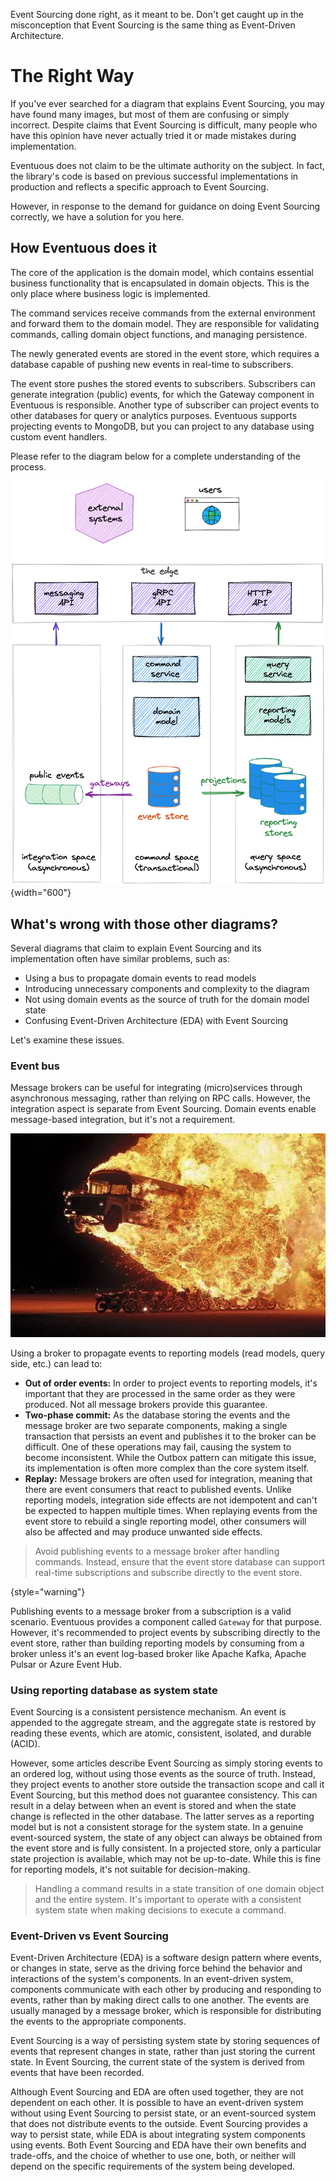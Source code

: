<card-summary>Event Sourcing done right, as it meant to be. Don't get caught up in the misconception that Event Sourcing is the same thing
as Event-Driven Architecture.</card-summary>

# The Right Way

If you've ever searched for a diagram that explains Event Sourcing, you may have found many images, but most of them are confusing or simply incorrect. Despite claims that Event Sourcing is difficult, many people who have this opinion have never actually tried it or made mistakes during implementation.

Eventuous does not claim to be the ultimate authority on the subject. In fact, the library's code is based on previous successful implementations in production and reflects a specific approach to Event Sourcing.

However, in response to the demand for guidance on doing Event Sourcing correctly, we have a solution for you here.

## How Eventuous does it

The core of the application is the domain model, which contains essential business functionality that is encapsulated in domain objects. This is the only place where business logic is implemented.

The command services receive commands from the external environment and forward them to the domain model. They are responsible for validating commands, calling domain object functions, and managing persistence.

The newly generated events are stored in the event store, which requires a database capable of pushing new events in real-time to subscribers.

The event store pushes the stored events to subscribers. Subscribers can generate integration (public) events, for which the Gateway component in Eventuous is responsible. Another type of subscriber can project events to other databases for query or analytics purposes. Eventuous supports projecting events to MongoDB, but you can project to any database using custom event handlers.

Please refer to the diagram below for a complete understanding of the process.

![A diagram showing how applications are build with Eventuous.](images/the-right-way.png "Eventuous way"){width="600"}

## What's wrong with those other diagrams?

Several diagrams that claim to explain Event Sourcing and its implementation often have similar problems, such as:

- Using a bus to propagate domain events to read models
- Introducing unnecessary components and complexity to the diagram
- Not using domain events as the source of truth for the domain model state
- Confusing Event-Driven Architecture (EDA) with Event Sourcing

Let's examine these issues.

### Event bus

Message brokers can be useful for integrating (micro)services through asynchronous messaging, rather than relying on RPC calls. However, the integration aspect is separate from Event Sourcing. Domain events enable message-based integration, but it's not a requirement.

![Bad Bus](images/flaming-bus.jpg)

Using a broker to propagate events to reporting models (read models, query side, etc.) can lead to:

- **Out of order events:** In order to project events to reporting models, it's important that they are processed in the same order as they were produced. Not all message brokers provide this guarantee.
- **Two-phase commit:** As the database storing the events and the message broker are two separate components, making a single transaction that persists an event and publishes it to the broker can be difficult. One of these operations may fail, causing the system to become inconsistent. While the Outbox pattern can mitigate this issue, its implementation is often more complex than the core system itself.
- **Replay:** Message brokers are often used for integration, meaning that there are event consumers that react to published events. Unlike reporting models, integration side effects are not idempotent and can't be expected to happen multiple times. When replaying events from the event store to rebuild a single reporting model, other consumers will also be affected and may produce unwanted side effects.

> Avoid publishing events to a message broker after handling commands. Instead, ensure that the event store database can support real-time subscriptions and subscribe directly to the event store.
>
{style="warning"}

Publishing events to a message broker from a subscription is a valid scenario. Eventuous provides a component called `Gateway` for that purpose. However, it's recommended to project events by subscribing directly to the event store, rather than building reporting models by consuming from a broker unless it's an event log-based broker like Apache Kafka, Apache Pulsar or Azure Event Hub.

### Using reporting database as system state

Event Sourcing is a consistent persistence mechanism. An event is appended to the aggregate stream, and the aggregate state is restored by reading these events, which are atomic, consistent, isolated, and durable (ACID).

However, some articles describe Event Sourcing as simply storing events to an ordered log, without using those events as the source of truth. Instead, they project events to another store outside the transaction scope and call it Event Sourcing, but this method does not guarantee consistency. This can result in a delay between when an event is stored and when the state change is reflected in the other database. The latter serves as a reporting model but is not a consistent storage for the system state. In a genuine event-sourced system, the state of any object can always be obtained from the event store and is fully consistent. In a projected store, only a particular state projection is available, which may not be up-to-date. While this is fine for reporting models, it's not suitable for decision-making.

> Handling a command results in a state transition of one domain object and the entire system. It's important to operate with a consistent system state when making decisions to execute a command.
>

### Event-Driven vs Event Sourcing

Event-Driven Architecture (EDA) is a software design pattern where events, or changes in state, serve as the driving force behind the behavior and interactions of the system's components. In an event-driven system, components communicate with each other by producing and responding to events, rather than by making direct calls to one another. The events are usually managed by a message broker, which is responsible for distributing the events to the appropriate components.

Event Sourcing is a way of persisting system state by storing sequences of events that represent changes in state, rather than just storing the current state. In Event Sourcing, the current state of the system is derived from events that have been recorded.

Although Event Sourcing and EDA are often used together, they are not dependent on each other. It is possible to have an event-driven system without using Event Sourcing to persist state, or an event-sourced system that does not distribute events to the outside. Event Sourcing provides a way to persist state, while EDA is about integrating system components using events. Both Event Sourcing and EDA have their own benefits and trade-offs, and the choice of whether to use one, both, or neither will depend on the specific requirements of the system being developed.
